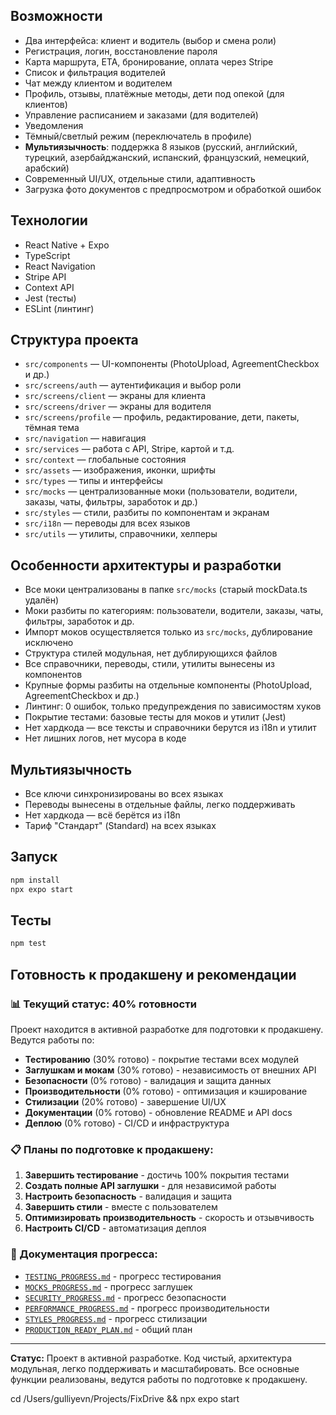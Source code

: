 ## Возможности

- Два интерфейса: клиент и водитель (выбор и смена роли)
- Регистрация, логин, восстановление пароля
- Карта маршрута, ETA, бронирование, оплата через Stripe
- Список и фильтрация водителей
- Чат между клиентом и водителем
- Профиль, отзывы, платёжные методы, дети под опекой (для клиентов)
- Управление расписанием и заказами (для водителей)
- Уведомления
- Тёмный/светлый режим (переключатель в профиле)
- **Мультиязычность**: поддержка 8 языков (русский, английский, турецкий, азербайджанский, испанский, французский, немецкий, арабский)
- Современный UI/UX, отдельные стили, адаптивность
- Загрузка фото документов с предпросмотром и обработкой ошибок

## Технологии

- React Native + Expo
- TypeScript
- React Navigation
- Stripe API
- Context API
- Jest (тесты)
- ESLint (линтинг)

## Структура проекта

- `src/components` — UI-компоненты (PhotoUpload, AgreementCheckbox и др.)
- `src/screens/auth` — аутентификация и выбор роли
- `src/screens/client` — экраны для клиента
- `src/screens/driver` — экраны для водителя
- `src/screens/profile` — профиль, редактирование, дети, пакеты, тёмная тема
- `src/navigation` — навигация
- `src/services` — работа с API, Stripe, картой и т.д.
- `src/context` — глобальные состояния
- `src/assets` — изображения, иконки, шрифты
- `src/types` — типы и интерфейсы
- `src/mocks` — централизованные моки (пользователи, водители, заказы, чаты, фильтры, заработок и др.)
- `src/styles` — стили, разбиты по компонентам и экранам
- `src/i18n` — переводы для всех языков
- `src/utils` — утилиты, справочники, хелперы

## Особенности архитектуры и разработки

- Все моки централизованы в папке `src/mocks` (старый mockData.ts удалён)
- Моки разбиты по категориям: пользователи, водители, заказы, чаты, фильтры, заработок и др.
- Импорт моков осуществляется только из `src/mocks`, дублирование исключено
- Структура стилей модульная, нет дублирующихся файлов
- Все справочники, переводы, стили, утилиты вынесены из компонентов
- Крупные формы разбиты на отдельные компоненты (PhotoUpload, AgreementCheckbox и др.)
- Линтинг: 0 ошибок, только предупреждения по зависимостям хуков
- Покрытие тестами: базовые тесты для моков и утилит (Jest)
- Нет хардкода — все тексты и справочники берутся из i18n и утилит
- Нет лишних логов, нет мусора в коде

## Мультиязычность

- Все ключи синхронизированы во всех языках
- Переводы вынесены в отдельные файлы, легко поддерживать
- Нет хардкода — всё берётся из i18n
- Тариф "Стандарт" (Standard) на всех языках

## Запуск

```sh
npm install
npx expo start
```

## Тесты

```sh
npm test
```

## Готовность к продакшену и рекомендации

### 📊 Текущий статус: 40% готовности

Проект находится в активной разработке для подготовки к продакшену. Ведутся работы по:

- **Тестированию** (30% готово) - покрытие тестами всех модулей
- **Заглушкам и мокам** (30% готово) - независимость от внешних API
- **Безопасности** (0% готово) - валидация и защита данных
- **Производительности** (0% готово) - оптимизация и кэширование
- **Стилизации** (20% готово) - завершение UI/UX
- **Документации** (0% готово) - обновление README и API docs
- **Деплою** (0% готово) - CI/CD и инфраструктура

### 📋 Планы по подготовке к продакшену:

1. **Завершить тестирование** - достичь 100% покрытия тестами
2. **Создать полные API заглушки** - для независимой работы
3. **Настроить безопасность** - валидация и защита
4. **Завершить стили** - вместе с пользователем
5. **Оптимизировать производительность** - скорость и отзывчивость
6. **Настроить CI/CD** - автоматизация деплоя

### 📁 Документация прогресса:

- [`TESTING_PROGRESS.md`](./TESTING_PROGRESS.md) - прогресс тестирования
- [`MOCKS_PROGRESS.md`](./MOCKS_PROGRESS.md) - прогресс заглушек
- [`SECURITY_PROGRESS.md`](./SECURITY_PROGRESS.md) - прогресс безопасности
- [`PERFORMANCE_PROGRESS.md`](./PERFORMANCE_PROGRESS.md) - прогресс производительности
- [`STYLES_PROGRESS.md`](./STYLES_PROGRESS.md) - прогресс стилизации
- [`PRODUCTION_READY_PLAN.md`](./PRODUCTION_READY_PLAN.md) - общий план

---

**Статус:**
Проект в активной разработке. Код чистый, архитектура модульная, легко поддерживать и масштабировать. Все основные функции реализованы, ведутся работы по подготовке к продакшену.


cd /Users/gulliyevn/Projects/FixDrive && npx expo start 
